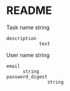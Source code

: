 # README

Task
    name
        string

    description
                text

User
    name
        string

    email
          string
    password_digest
                   string
